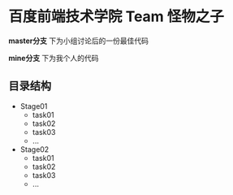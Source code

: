 # 百度前端技术学院 Team 怪物之子

**master分支** 下为小组讨论后的一份最佳代码

**mine分支** 下为我个人的代码 


## 目录结构

- Stage01
	- task01
	- task02
	- task03
	- ...
- Stage02
	- task01
	- task02
	- task03
	- ...
		




